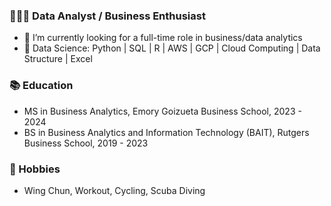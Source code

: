 ### 🧑🏻‍💻 Data Analyst / Business Enthusiast

- 🔭 I’m currently looking for a full-time role in business/data analytics
- 🔨 Data Science: Python | SQL | R | AWS | GCP | Cloud Computing | Data Structure | Excel

### 📚 Education
- MS in Business Analytics, Emory Goizueta Business School, 2023 - 2024
- BS in Business Analytics and Information Technology (BAIT), Rutgers Business School, 2019 - 2023

### 🌱 Hobbies
- Wing Chun, Workout, Cycling, Scuba Diving
<!--
**Jayson-Xu-00/Jayson-Xu-00** is a ✨ _special_ ✨ repository because its `README.md` (this file) appears on your GitHub profile.

Here are some ideas to get you started:

- 🔭 I’m currently working on ...
- 🌱 I’m currently learning ...
- 👯 I’m looking to collaborate on ...
- 🤔 I’m looking for help with ...
- 💬 Ask me about ...
- 📫 How to reach me: ...
- 😄 Pronouns: ...
- ⚡ Fun fact: ...
-->
